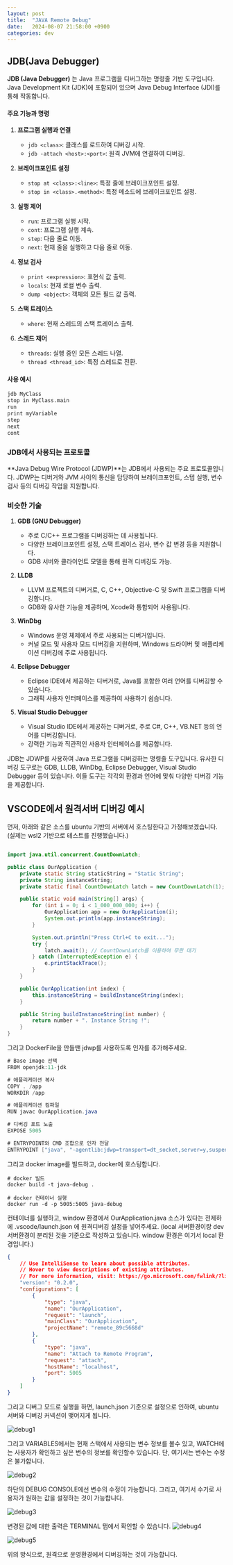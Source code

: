 ```yaml
---
layout: post
title:  "JAVA Remote Debug"
date:   2024-08-07 21:58:00 +0900
categories: dev
---
```


## JDB(Java Debugger)

**JDB (Java Debugger)** 는 Java 프로그램을 디버그하는 명령줄 기반 도구입니다. Java Development Kit (JDK)에 포함되어 있으며 Java Debug Interface (JDI)를 통해 작동합니다.

#### 주요 기능과 명령
1. **프로그램 실행과 연결**
   - `jdb <class>`: 클래스를 로드하여 디버깅 시작.
   - `jdb -attach <host>:<port>`: 원격 JVM에 연결하여 디버깅.

2. **브레이크포인트 설정**
   - `stop at <class>:<line>`: 특정 줄에 브레이크포인트 설정.
   - `stop in <class>.<method>`: 특정 메소드에 브레이크포인트 설정.

3. **실행 제어**
   - `run`: 프로그램 실행 시작.
   - `cont`: 프로그램 실행 계속.
   - `step`: 다음 줄로 이동.
   - `next`: 현재 줄을 실행하고 다음 줄로 이동.

4. **정보 검사**
   - `print <expression>`: 표현식 값 출력.
   - `locals`: 현재 로컬 변수 출력.
   - `dump <object>`: 객체의 모든 필드 값 출력.

5. **스택 트레이스**
   - `where`: 현재 스레드의 스택 트레이스 출력.

6. **스레드 제어**
   - `threads`: 실행 중인 모든 스레드 나열.
   - `thread <thread_id>`: 특정 스레드로 전환.

#### 사용 예시
```sh
jdb MyClass
stop in MyClass.main
run
print myVariable
step
next
cont
```

### JDB에서 사용되는 프로토콜

**Java Debug Wire Protocol (JDWP)**는 JDB에서 사용되는 주요 프로토콜입니다. JDWP는 디버거와 JVM 사이의 통신을 담당하여 브레이크포인트, 스텝 실행, 변수 검사 등의 디버깅 작업을 지원합니다.

### 비슷한 기술

1. **GDB (GNU Debugger)**
   - 주로 C/C++ 프로그램을 디버깅하는 데 사용됩니다.
   - 다양한 브레이크포인트 설정, 스택 트레이스 검사, 변수 값 변경 등을 지원합니다.
   - GDB 서버와 클라이언트 모델을 통해 원격 디버깅도 가능.

2. **LLDB**
   - LLVM 프로젝트의 디버거로, C, C++, Objective-C 및 Swift 프로그램을 디버깅합니다.
   - GDB와 유사한 기능을 제공하며, Xcode와 통합되어 사용됩니다.

3. **WinDbg**
   - Windows 운영 체제에서 주로 사용되는 디버거입니다.
   - 커널 모드 및 사용자 모드 디버깅을 지원하며, Windows 드라이버 및 애플리케이션 디버깅에 주로 사용됩니다.

4. **Eclipse Debugger**
   - Eclipse IDE에서 제공하는 디버거로, Java를 포함한 여러 언어를 디버깅할 수 있습니다.
   - 그래픽 사용자 인터페이스를 제공하여 사용하기 쉽습니다.

5. **Visual Studio Debugger**
   - Visual Studio IDE에서 제공하는 디버거로, 주로 C#, C++, VB.NET 등의 언어를 디버깅합니다.
   - 강력한 기능과 직관적인 사용자 인터페이스를 제공합니다.

JDB는 JDWP를 사용하여 Java 프로그램을 디버깅하는 명령줄 도구입니다. 유사한 디버깅 도구로는 GDB, LLDB, WinDbg, Eclipse Debugger, Visual Studio Debugger 등이 있습니다. 이들 도구는 각각의 환경과 언어에 맞춰 다양한 디버깅 기능을 제공합니다.

## VSCODE에서 원격서버 디버깅 예시

먼저, 아래와 같은 소스를 ubuntu 기반의 서버에서 호스팅한다고 가정해보겠습니다. 
(실제는 wsl2 기반으로 테스트를 진행했습니다.)

``` java

import java.util.concurrent.CountDownLatch;

public class OurApplication {
    private static String staticString = "Static String";
    private String instanceString;
    private static final CountDownLatch latch = new CountDownLatch(1);

    public static void main(String[] args) {
        for (int i = 0; i < 1_000_000_000; i++) {
            OurApplication app = new OurApplication(i);
            System.out.println(app.instanceString);
        }

        System.out.println("Press Ctrl+C to exit...");
        try {
            latch.await(); // CountDownLatch를 이용하여 무한 대기
        } catch (InterruptedException e) {
            e.printStackTrace();
        }
    }

    public OurApplication(int index) {
        this.instanceString = buildInstanceString(index);
    }

    public String buildInstanceString(int number) {
        return number + ". Instance String !";
    }
}

```

그리고 DockerFile을 만들땐 jdwp를 사용하도록 인자를 추가해주세요.

``` java
# Base image 선택
FROM openjdk:11-jdk

# 애플리케이션 복사
COPY . /app
WORKDIR /app

# 애플리케이션 컴파일
RUN javac OurApplication.java

# 디버깅 포트 노출
EXPOSE 5005

# ENTRYPOINT와 CMD 조합으로 인자 전달
ENTRYPOINT ["java", "-agentlib:jdwp=transport=dt_socket,server=y,suspend=n,address=*:5005", "OurApplication"]
```

그리고 docker image를 빌드하고, docker에 호스팅합니다.

```
# docker 빌드
docker build -t java-debug .

# docker 컨테이너 실행
docker run -d -p 5005:5005 java-debug

```

컨테이너를 실행하고, window 환경에서 OurApplication.java 소스가 있다는 전제하에 .vscode/launch.json 에 원격디버깅 설정을 넣어주세요.
(local 서버환경이랑 dev 서버환경이 분리된 것을 기준으로 작성하고 있습니다. window 환경은 여기서 local 환경입니다.)

``` json
{
    // Use IntelliSense to learn about possible attributes.
    // Hover to view descriptions of existing attributes.
    // For more information, visit: https://go.microsoft.com/fwlink/?linkid=830387
    "version": "0.2.0",
    "configurations": [
        {
            "type": "java",
            "name": "OurApplication",
            "request": "launch",
            "mainClass": "OurApplication",
            "projectName": "remote_89c5668d"
        },
        {
            "type": "java",
            "name": "Attach to Remote Program",
            "request": "attach",
            "hostName": "localhost", 
            "port": 5005
        }
    ]
}

```

그리고 디버그 모드로 실행을 하면, launch.json 기준으로 설정으로 인하여, ubuntu 서버와 디버깅 커넥션이 맺어지게 됩니다.

![debug1](/assets/img/2024/240807/01.png)


그리고 VARIABLES에서는 현재 스택에서 사용되는 변수 정보를 볼수 있고, WATCH에는 사용자가 확인하고 싶은 변수의 정보를 확인할수 있습니다. 
단, 여기서는 변수는 수정은 불가합니다.

![debug2](/assets/img/2024/240807/02.png)


하단의 DEBUG CONSOLE에선 변수의 수정이 가능합니다. 그리고, 여기서 수기로 사용자가 원하는 값을 설정하는 것이 가능합니다.

![debug3](/assets/img/2024/240807/03.png)

변경된 값에 대한 출력은 TERMINAL 탭에서 확인할 수 있습니다.
![debug4](/assets/img/2024/240807/04.png)

![debug5](/assets/img/2024/240807/05.png)

위의 방식으로, 원격으로 운영환경에서 디버깅하는 것이 가능합니다. 